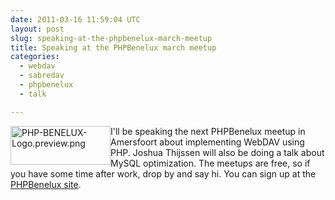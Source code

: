 ```yaml
---
date: 2011-03-16 11:59:04 UTC
layout: post
slug: speaking-at-the-phpbenelux-march-meetup
title: Speaking at the PHPBenelux march meetup
categories:
  - webdav
  - sabredav
  - phpbenelux
  - talk

---
```

<p><a href="http://www.phpbenelux.eu/nl/node/1496"><img alt="PHP-BENELUX-Logo.preview.png" src="/blog/user/files/logos/PHP-BENELUX-Logo.preview.png" style="width: 160px; height: 62px; float: left" /></a></p>

<p>I'll be speaking the next PHPBenelux meetup in Amersfoort about implementing WebDAV using PHP. Joshua Thijssen will also be doing a talk about MySQL optimization. The meetups are free, so if you have some time after work, drop by and say hi. You can sign up at the <a href="http://www.phpbenelux.eu/nl/node/1496">PHPBenelux site</a>.</p>
